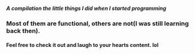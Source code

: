 ##### A compilation the little things I did when I started programming
### Most of them are functional, others are not(I was still learning back then).

#### Feel free to  check it out and laugh to your hearts content. lol
